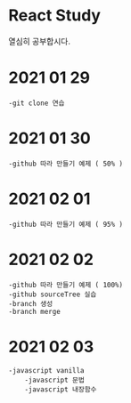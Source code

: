 # React Study

열심히 공부합시다. 

# 2021 01 29
    -git clone 연습  

# 2021 01 30 
    -github 따라 만들기 예제 ( 50% )

# 2021 02 01
    -github 따라 만들기 예제 ( 95% ) 

# 2021 02 02
    -github 따라 만들기 예제 ( 100%)  
    -github sourceTree 실습 
    -branch 생성
    -branch merge

# 2021 02 03
    -javascript vanilla
        -javascript 문법 
        -javascript 내장함수